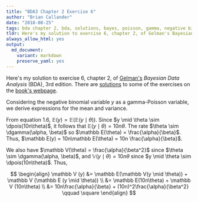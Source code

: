 ```yaml
---
title: "BDA3 Chapter 2 Exercise 6"
author: "Brian Callander"
date: "2018-08-25"
tags: bda chapter 2, bda, solutions, bayes, poisson, gamma, negative binomial
tldr: Here's my solution to exercise 6, chapter 2, of Gelman's Bayesian Data Analysis (BDA), 3rd edition.
always_allow_html: yes
output: 
  md_document:
    variant: markdown
    preserve_yaml: yes
---
```


Here's my solution to exercise 6, chapter 2, of [Gelman's](https://andrewgelman.com/) *Bayesian Data Analysis* (BDA), 3rd edition. There are [solutions](http://www.stat.columbia.edu/~gelman/book/solutions.pdf) to some of the exercises on the [book's webpage](http://www.stat.columbia.edu/~gelman/book/).

<!--more-->

<div style="display:none">
  $\DeclareMathOperator{\dbinomial}{binomial}
   \DeclareMathOperator{\dbern}{Bernoulli}
   \DeclareMathOperator{\dgamma}{gamma}
   \DeclareMathOperator{\dpois}{Poisson}
   \DeclareMathOperator{\dbeta}{beta}$
</div>

Considering the negative binomial variable $y$ as a gamma-Poisson variable, we derive expressions for the mean and variance.

From equation 1.6, $\mathbb E (y) = \mathbb E (\mathbb E(y \mid \theta))$. Since $y \mid \theta \sim \dpois(10n\theta)$, it follows that $\mathbb E (y \mid \theta) = 10n\theta$. The rate $\theta \sim \dgamma(\alpha, \beta)$ so $\mathbb E(\theta) = \frac{\alpha}{\beta}$.  Thus, $\mathbb E(y) = 10n\mathbb E(\theta) = 10n \frac{\alpha}{\beta}$.

We also have $\mathbb V(\theta) = \frac{\alpha}{\beta^2}$ since $\theta \sim \dgamma(\alpha, \beta)$, and $\mathbb V(y \mid \theta) = 10n\theta$ since $y \mid \theta \sim \dpois(10n\theta)$. Thus, 

$$
\begin{align}
  \mathbb V (y) 
  &= 
  \mathbb E(\mathbb V(y \mid \theta)) + \mathbb V (\mathbb E (y \mid \theta)) 
  \\
  &=
  \mathbb E(10n\theta) + \mathbb V (10n\theta)
  \\
  &=
  10n\frac{\alpha}{\beta} + (10n)^2\frac{\alpha}{\beta^2}
  \qquad \square
\end{align}
$$
